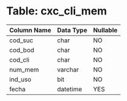 # Table: cxc_cli_mem

| Column Name | Data Type | Nullable |
|-------------|-----------|----------|
| cod_suc | char | NO |
| cod_bod | char | NO |
| cod_cli | char | NO |
| num_mem | varchar | NO |
| ind_uso | bit | NO |
| fecha | datetime | YES |
